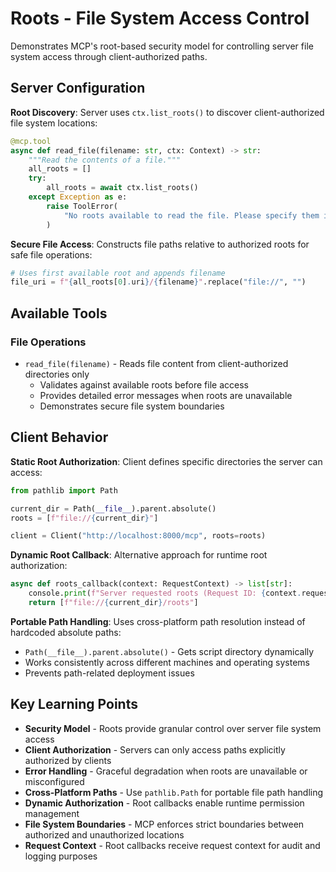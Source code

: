 # Roots - File System Access Control

Demonstrates MCP's root-based security model for controlling server file system access through client-authorized paths.

## Server Configuration

**Root Discovery**: Server uses `ctx.list_roots()` to discover client-authorized file system locations:
```python
@mcp.tool
async def read_file(filename: str, ctx: Context) -> str:
    """Read the contents of a file."""
    all_roots = []
    try:
        all_roots = await ctx.list_roots()
    except Exception as e:
        raise ToolError(
            "No roots available to read the file. Please specify them in client configuration."
        )
```

**Secure File Access**: Constructs file paths relative to authorized roots for safe file operations:
```python
# Uses first available root and appends filename
file_uri = f"{all_roots[0].uri}/{filename}".replace("file://", "")
```

## Available Tools

### File Operations
- `read_file(filename)` - Reads file content from client-authorized directories only
  - Validates against available roots before file access
  - Provides detailed error messages when roots are unavailable
  - Demonstrates secure file system boundaries

## Client Behavior

**Static Root Authorization**: Client defines specific directories the server can access:
```python
from pathlib import Path

current_dir = Path(__file__).parent.absolute()
roots = [f"file://{current_dir}"]

client = Client("http://localhost:8000/mcp", roots=roots)
```

**Dynamic Root Callback**: Alternative approach for runtime root authorization:
```python
async def roots_callback(context: RequestContext) -> list[str]:
    console.print(f"Server requested roots (Request ID: {context.request_id})")
    return [f"file://{current_dir}/roots"]
```

**Portable Path Handling**: Uses cross-platform path resolution instead of hardcoded absolute paths:
- `Path(__file__).parent.absolute()` - Gets script directory dynamically
- Works consistently across different machines and operating systems
- Prevents path-related deployment issues

## Key Learning Points

- **Security Model** - Roots provide granular control over server file system access
- **Client Authorization** - Servers can only access paths explicitly authorized by clients
- **Error Handling** - Graceful degradation when roots are unavailable or misconfigured
- **Cross-Platform Paths** - Use `pathlib.Path` for portable file path handling
- **Dynamic Authorization** - Root callbacks enable runtime permission management
- **File System Boundaries** - MCP enforces strict boundaries between authorized and unauthorized locations
- **Request Context** - Root callbacks receive request context for audit and logging purposes